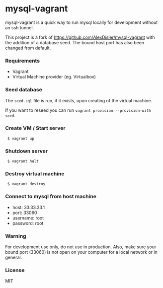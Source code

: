 # mysql-vagrant

mysql-vagrant is a quick way to run mysql locally for development without an ssh tunnel.

This project is a fork of https://github.com/AlexDisler/mysql-vagrant with the 
addition of a database seed. The bound host port has also been changed from default.

### Requirements

* Vagrant
* Virtual Machine provider (eg. Virtualbox)

### Seed database

The `seed.sql` file is run, if it exists, upon creating of the virtual machine.

If you want to reseed you can run `vagrant provision --provision-with seed`.

### Create VM / Start server

     $ vagrant up
	 
### Shutdown server

     $ vagrant halt

### Destroy virtual machine

     $ vagrant destroy

### Connect to mysql from host machine

- host: 33.33.33.1
- port: 33060
- username: root
- password: root

### Warning

For development use only, do not use in production.
Also, make sure your bound port (33060) is not open on your computer for a local network or in general.

### License

MIT